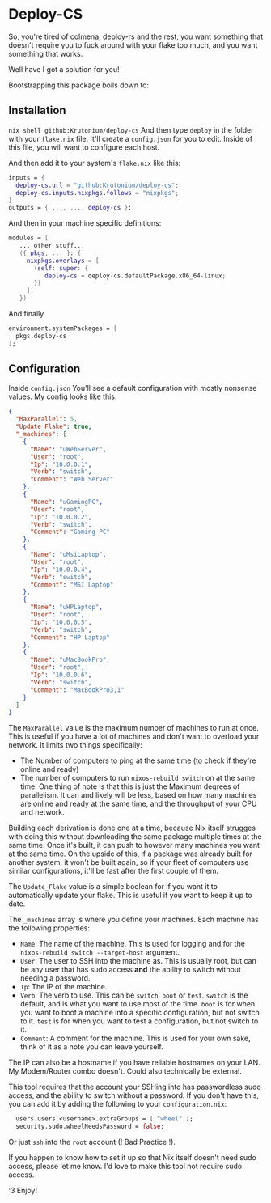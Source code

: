 # Deploy-CS

So, you're tired of colmena, deploy-rs and the rest, you want something that doesn't require you to fuck around with your flake too much, and you want something that works.

Well have I got a solution for you!

Bootstrapping this package boils down to:

## Installation

`nix shell github:Krutonium/deploy-cs`
And then type `deploy` in the folder with your `flake.nix` file. It'll create a `config.json` for you to edit.
Inside of this file, you will want to configure each host.

And then add it to your system's `flake.nix` like this:

```nix
inputs = {
  deploy-cs.url = "github:Krutonium/deploy-cs";
  deploy-cs.inputs.nixpkgs.follows = "nixpkgs";
}
outputs = { ..., ..., deploy-cs }:
```
And then in your machine specific definitions:

```nix
modules = [
   ... other stuff...
   ({ pkgs, ... }: {
     nixpkgs.overlays = [
       (self: super: {
          deploy-cs = deploy-cs.defaultPackage.x86_64-linux;
       })
     ];
   })
```

And finally

```nix
environment.systemPackages = [
  pkgs.deploy-cs
];
```

## Configuration

Inside `config.json` You'll see a default configuration with mostly nonsense values. My config looks like this:
```json
{
  "MaxParallel": 5,
  "Update_Flake": true,
  "_machines": [
    {
      "Name": "uWebServer",
      "User": "root",
      "Ip": "10.0.0.1",
      "Verb": "switch",
      "Comment": "Web Server"
    },
    {
      "Name": "uGamingPC",
      "User": "root",
      "Ip": "10.0.0.2",
      "Verb": "switch",
      "Comment": "Gaming PC"
    },
    {
      "Name": "uMsiLaptop",
      "User": "root",
      "Ip": "10.0.0.4",
      "Verb": "switch",
      "Comment": "MSI Laptop"
    },
    {
      "Name": "uHPLaptop",
      "User": "root",
      "Ip": "10.0.0.5",
      "Verb": "switch",
      "Comment": "HP Laptop"
    },
    {
      "Name": "uMacBookPro",
      "User": "root",
      "Ip": "10.0.0.6",
      "Verb": "switch",
      "Comment": "MacBookPro3,1"
    }
  ]
}

```

The `MaxParallel` value is the maximum number of machines to run at once. This is useful if you have a lot of machines and don't want to overload your network. It limits two things specifically:
  - The Number of computers to ping at the same time (to check if they're online and ready)
  - The number of computers to run `nixos-rebuild switch` on at the same time.
One thing of note is that this is just the Maximum degrees of parallelism. It can and likely will be less, based on how many machines are online and ready at the same time, and the throughput of your CPU and network.


Building each derivation is done one at a time, because Nix itself strugges with doing this without downloading the same package multiple times at the same time. Once it's built, it can push to however many machines you want at the same time.
On the upside of this, if a package was already built for another system, it won't be built again, so if your fleet of computers use similar configurations, it'll be fast after the first couple of them.


The `Update_Flake` value is a simple boolean for if you want it to automatically update your flake. This is useful if you want to keep it up to date.

The `_machines` array is where you define your machines. Each machine has the following properties:
  - `Name`: The name of the machine. This is used for logging and for the `nixos-rebuild switch --target-host` argument.
  - `User`: The user to SSH into the machine as. This is usually root, but can be any user that has sudo access __and__ the ability to switch without needing a password.
  - `Ip`: The IP of the machine.
  - `Verb`: The verb to use. This can be `switch`, `boot` or `test`. `switch` is the default, and is what you want to use most of the time. `boot` is for when you want to boot a machine into a specific configuration, but not switch to it. `test` is for when you want to test a configuration, but not switch to it.
  - `Comment`: A comment for the machine. This is used for your own sake, think of it as a note you can leave yourself.
  
The IP can also be a hostname if you have reliable hostnames on your LAN. My Modem/Router combo doesn't. Could also technically be external.

This tool requires that the account your SSHing into has passwordless sudo access, and the ability to switch without a password. If you don't have this, you can add it by adding the following to your `configuration.nix`:
```nix
  users.users.<username>.extraGroups = [ "wheel" ];
  security.sudo.wheelNeedsPassword = false;
```
Or just `ssh` into the `root` account (! Bad Practice !).

If you happen to know how to set it up so that Nix itself doesn't need sudo access, please let me know. I'd love to make this tool not require sudo access.

:3 Enjoy!

